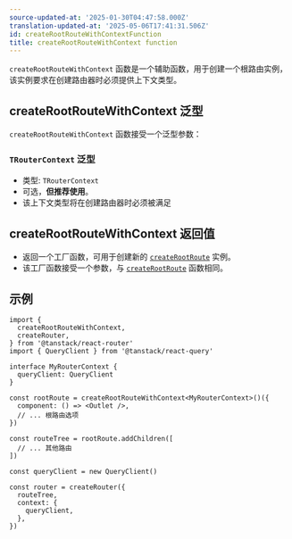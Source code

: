 ```yaml
---
source-updated-at: '2025-01-30T04:47:58.000Z'
translation-updated-at: '2025-05-06T17:41:31.506Z'
id: createRootRouteWithContextFunction
title: createRootRouteWithContext function
---
```


`createRootRouteWithContext` 函数是一个辅助函数，用于创建一个根路由实例，该实例要求在创建路由器时必须提供上下文类型。

## createRootRouteWithContext 泛型

`createRootRouteWithContext` 函数接受一个泛型参数：

### `TRouterContext` 泛型

- 类型: `TRouterContext`
- 可选，**但推荐使用**。
- 该上下文类型将在创建路由器时必须被满足

## createRootRouteWithContext 返回值

- 返回一个工厂函数，可用于创建新的 [`createRootRoute`](./createRootRouteFunction.md) 实例。
- 该工厂函数接受一个参数，与 [`createRootRoute`](./createRootRouteFunction.md) 函数相同。

## 示例

```tsx
import {
  createRootRouteWithContext,
  createRouter,
} from '@tanstack/react-router'
import { QueryClient } from '@tanstack/react-query'

interface MyRouterContext {
  queryClient: QueryClient
}

const rootRoute = createRootRouteWithContext<MyRouterContext>()({
  component: () => <Outlet />,
  // ... 根路由选项
})

const routeTree = rootRoute.addChildren([
  // ... 其他路由
])

const queryClient = new QueryClient()

const router = createRouter({
  routeTree,
  context: {
    queryClient,
  },
})
```
